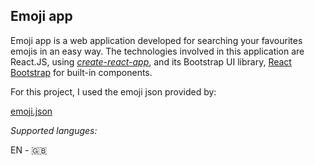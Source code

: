 ## Emoji app 

Emoji app is a web application developed for searching your favourites emojis in an easy way. The technologies involved in this application are React.JS, using *[create-react-app](https://create-react-app.dev/docs/getting-started)*, and its Bootstrap UI library, [React Bootstrap](https://react-bootstrap.github.io/getting-started/introduction) for built-in components.
	
For this project, I used the emoji json provided by: 

[emoji.json](https://unpkg.com/emoji.json@13.1.0/emoji.json)
	
*Supported languges:* 

EN - 🇬🇧
